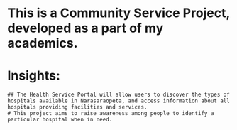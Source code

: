 # This is a Community Service Project, developed as a part of my academics.
# Insights:
    ## The Health Service Portal will allow users to discover the types of hospitals available in Narasaraopeta, and access information about all hospitals providing facilities and services. 
    # This project aims to raise awareness among people to identify a particular hospital when in need.
